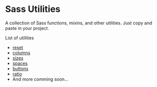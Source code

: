 # Sass Utilities

A collection of Sass functions, mixins, and other utilities. Just copy and paste in your project.

List of utilities

- [reset](https://github.com/albertesc/sass-utilities/blob/main/scss/_reset.scss)
- [columns](https://github.com/albertesc/sass-utilities/blob/main/scss/_columns.scss)
- [sizes](https://github.com/albertesc/sass-utilities/blob/main/scss/_sizes.scss)
- [spaces](https://github.com/albertesc/sass-utilities/blob/main/scss/_spaces.scss)
- [buttons](https://github.com/albertesc/sass-utilities/blob/main/scss/_buttons.scss)
- [ratio](https://github.com/albertesc/sass-utilities/blob/main/scss/_ratio.scss)
- And more comming soon...
